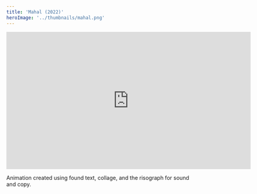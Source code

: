 ```yaml
---
title: 'Mahal (2022)'
heroImage: '../thumbnails/mahal.png'
---
```


<iframe width="640" height="360" src="https://www.youtube.com/embed/0XUL26G8sRs" title="Mahal Riso Animation" frameborder="0" allow="accelerometer; autoplay; clipboard-write; encrypted-media; gyroscope; picture-in-picture; web-share" referrerpolicy="strict-origin-when-cross-origin" allowfullscreen></iframe>

Animation created using found text, collage, and the risograph for sound and copy.
